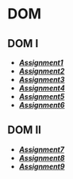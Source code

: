 # DOM

## DOM I

- ***[Assignment1](./assignment1/)***
- ***[Assignment2](./assignment2/)***
- ***[Assignment3](./assignment3/)***
- ***[Assignment4](./assignment4/)***
- ***[Assignment5](./assignment5/)***
- ***[Assignment6](./assignment6/)***

## DOM II

- ***[Assignment7](./assignment7/)***
- ***[Assignment8](./assignment8/)***
- ***[Assignment9](./assignment9/)***
